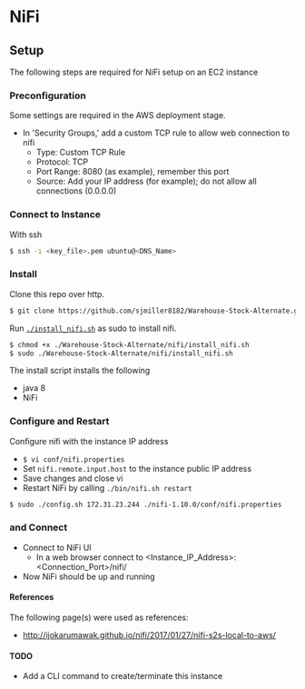 # NiFi

## Setup 

The following steps are required for NiFi setup on an EC2 instance

### Preconfiguration

Some settings are required in the AWS deployment stage.

* In 'Security Groups,' add a custom TCP rule to allow web connection to nifi
  * Type: Custom TCP Rule
  * Protocol: TCP
  * Port Range: 8080 (as example), remember this port
  * Source: Add your IP address (for example); do not allow all connections (0.0.0.0)

### Connect to Instance

With ssh

```bash
$ ssh -i <key_file>.pem ubuntu@<DNS_Name>
```

### Install

Clone this repo over http.

```bash
$ git clone https://github.com/sjmiller8182/Warehouse-Stock-Alternate.git
```

Run [`./install_nifi.sh`](https://github.com/sjmiller8182/DBMS_Proj/blob/master/nifi/install_nifi.sh) as sudo to install nifi.

```bash
$ chmod +x ./Warehouse-Stock-Alternate/nifi/install_nifi.sh
$ sudo ./Warehouse-Stock-Alternate/nifi/install_nifi.sh
```
The install script installs the following

* java 8
* NiFi

### Configure and Restart

Configure nifi with the instance IP address

* `$ vi conf/nifi.properties`
* Set `nifi.remote.input.host` to the instance public IP address
* Save changes and close vi
* Restart NiFi by calling `./bin/nifi.sh restart`

```bash
$ sudo ./config.sh 172.31.23.244 ./nifi-1.10.0/conf/nifi.properties
```
###  and Connect

* Connect to NiFi UI
  * In a web browser connect to <Instance_IP_Address>:<Connection_Port>/nifi/
* Now NiFi should be up and running

#### References

The following page(s) were used as references:

* http://ijokarumawak.github.io/nifi/2017/01/27/nifi-s2s-local-to-aws/

#### TODO

* Add a CLI command to create/terminate this instance
